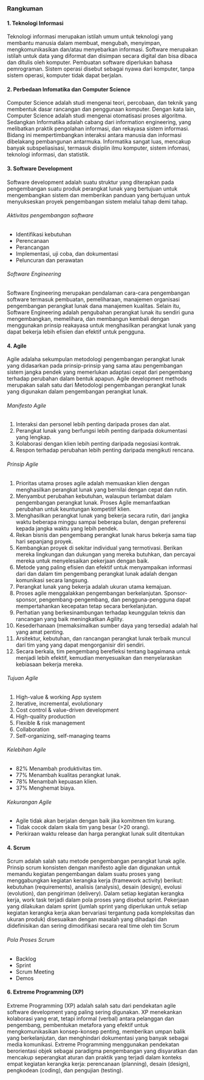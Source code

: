 ### Rangkuman
#### 1. Teknologi Informasi
Teknologi informasi merupakan istilah umum untuk teknologi yang membantu manusia dalam      membuat, mengubah, menyimpan, mengkomunikasikan dan/atau menyebarkan informasi.  Software merupakan istilah untuk data yang diformat dan disimpan secara digital dan  bisa dibaca dan ditulis oleh komputer. Pembuatan software diperlukan bahasa pemrograman. Sistem operasi disebut sebagai nyawa dari komputer, tanpa sistem operasi, komputer tidak dapat berjalan. 
#### 2. Perbedaan Infomatika dan Computer Science
Computer Science adalah studi mengenai teori, percobaan, dan teknik yang membentuk dasar rancangan dan penggunaan komputer. Dengan kata lain, Computer Science adalah studi mengenai otomatisasi proses algoritma. 
Sedangkan Informatika adalah cabang dari information engineering, yang melibatkan praktik pengolahan informasi, dan rekayasa sistem informasi. Bidang ini mempertimbangkan interaksi antara manusia dan informasi dibelakang pembangunan antarmuka. Informatika sangat luas, mencakup banyak subspeliasisasi, termasuk disiplin ilmu komputer, sistem infomasi, teknologi informasi, dan statistik. 
#### 3. Software Development
Software development adalah suatu struktur yang diterapkan pada pengembangan suatu produk perangkat lunak yang bertujuan untuk mengembangkan sistem dan memberikan panduan yang bertujuan untuk menyukseskan proyek pengembangan sistem melalui tahap demi tahap. 
###### Aktivitas pengembangan software
-	Identifikasi kebutuhan
-	Perencanaan
-	Perancangan 
-	Implementasi, uji coba, dan dokumentasi
-	Peluncuran dan perawatan
###### Software Engineering 
Software Engineering merupakan pendalaman cara-cara pengembangan software termasuk pembuatan, pemeliharaan, manajemen organisasi pengembangan perangkat lunak dana manajemen kualitas. Selain itu, Software Engineering adalah pengubahan perangkat lunak itu sendiri guna mengembangkan, memelihara, dan membangun kembali dengan menggunakan prinsip reakayasa untuk menghasilkan perangkat lunak yang dapat bekerja lebih efisien dan efektif untuk pengguna. 
#### 4. Agile
Agile adalaha sekumpulan metodologi pengembangan perangkat lunak yang didasarkan pada prinsip-prinsip yang sama atau pengembangan sistem jangka pendek yang memerlukan adaptasi cepat dari pengembang terhadap perubahan dalam bentuk apapun. Agile development methods merupakan salah satu dari Metodologi pengembangan perangkat lunak yang digunakan dalam pengembangan perangkat lunak.
###### Manifesto Agile
1.	Interaksi dan personel lebih penting daripada proses dan alat.
2.	Perangkat lunak yang berfungsi lebih penting daripada dokumentasi yang lengkap. 
3.	Kolaborasi dengan klien lebih penting daripada negosiasi kontrak.
4.	Respon terhadap perubahan lebih penting daripada mengikuti rencana.

###### Prinsip Agile
1.	Prioritas utama proses agile adalah memuaskan klien dengan menghasilkan perangkat lunak yang bernilai dengan cepat dan rutin.
2.	Menyambut perubahan kebutuhan, walaupun terlambat dalam pengembangan perangkat lunak. Proses Agile memanfaatkan perubahan untuk keuntungan kompetitif klien.
3.	Menghasilkan perangkat lunak yang bekerja secara rutin, dari jangka waktu beberapa minggu sampai beberapa bulan, dengan preferensi kepada jangka waktu yang lebih pendek.
4.	Rekan bisnis dan pengembang perangkat lunak harus bekerja sama tiap hari sepanjang proyek.
5.	Kembangkan proyek di sekitar individual yang termotivasi. Berikan mereka lingkungan dan dukungan yang mereka butuhkan, dan percayai mereka untuk menyelesaikan pekerjaan dengan baik.
6.	Metode yang paling efisien dan efektif untuk menyampaikan informasi dari dan dalam tim pengembang perangkat lunak adalah dengan komunikasi secara langsung.
7.	Perangkat lunak yang bekerja adalah ukuran utama kemajuan.
8.	Proses agile menggalakkan pengembangan berkelanjutan. Sponsor-sponsor, pengembang-pengembang, dan pengguna-pengguna dapat mempertahankan kecepatan tetap secara berkelanjutan.
9.	Perhatian yang berkesinambungan terhadap keunggulan teknis dan rancangan yang baik meningkatkan Agility.
10.	Kesederhanaan (memaksimalkan sumber daya yang tersedia) adalah hal yang amat penting.
11.	Arsitektur, kebutuhan, dan rancangan perangkat lunak terbaik muncul dari tim yang yang dapat mengorganisir diri sendiri.
12.	Secara berkala, tim pengembang berefleksi tentang bagaimana untuk menjadi lebih efektif, kemudian menyesuaikan dan menyelaraskan kebiasaan bekerja mereka.

###### Tujuan Agile
1.	High-value & working App system
2.	Iterative, incremental, evolutionary
3.	Cost control & value-driven development
4.	High-quality production
5.	Flexible & risk management
6.	Collaboration
7.	Self-organizing, self-managing teams
###### Kelebihan Agile
-	82% Menambah produktivitas tim.
-	77% Menambah kualitas perangkat lunak.
-	78% Menambah kepuasan klien.
-	37% Menghemat biaya.

###### Kekurangan Agile
-	Agile tidak akan berjalan dengan baik jika komitmen tim kurang.
-	Tidak cocok dalam skala tim yang besar (>20 orang).
-	Perkiraan waktu release dan harga perangkat lunak sulit ditentukan

#### 4. Scrum
Scrum adalah salah satu metode pengembangan perangkat lunak agile. Prinsip scrum konsisten dengan manifesto agile dan digunakan untuk memandu kegiatan pengembangan dalam suatu proses yang menggabungkan kegiatan kerangka kerja (framework activity) berikut: kebutuhan (requirements), analisis (analysis), desain (design), evolusi (evolution), dan pengiriman (delivery). Dalam setiap kegiatan kerangka kerja, work task terjadi dalam pola proses yang disebut sprint. Pekerjaan yang dilakukan dalam sprint (jumlah sprint yang diperlukan untuk setiap kegiatan kerangka kerja akan bervariasi tergantung pada kompleksitas dan ukuran produk) disesuaikan dengan masalah yang dihadapi dan didefinisikan dan sering dimodifikasi secara real time oleh tim Scrum
###### Pola Proses Scrum 
-	Backlog
-	Sprint
-	Scrum Meeting
-	Demos 

#### 6. Extreme Programming (XP)
Extreme Programming (XP) adalah salah satu dari pendekatan agile software development yang paling sering digunakan. XP menekankan kolaborasi yang erat, tetapi informal (verbal) antara pelanggan dan pengembang, pembentukan metafora yang efektif untuk mengkomunikasikan konsep-konsep penting, memberikan umpan balik yang berkelanjutan, dan menghindari dokumentasi yang banyak sebagai media komunikasi. Extreme Programming menggunakan pendekatan berorientasi objek sebagai paradigma pengembangan yang disyaratkan dan mencakup seperangkat aturan dan praktik yang terjadi dalam konteks empat kegiatan kerangka kerja: perencanaan (planning), desain (design), pengkodean (coding), dan pengujian (testing).





